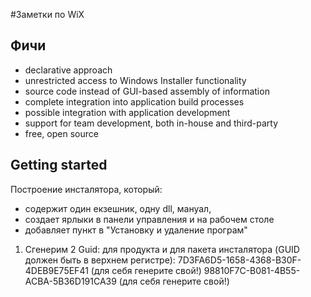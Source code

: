 #Заметки по WiX

Фичи
-----
* declarative approach
* unrestricted access to Windows Installer functionality
* source code instead of GUI-based assembly of information
* complete integration into application build processes
* possible integration with application development
* support for team development, both in-house and third-party
* free, open source


Getting started
----
Построение инсталятора, который:
* содержит один екзешник, одну dll, мануал, 
* создает ярлыки в панели управления и на рабочем столе
* добавляет пункт в "Установку и удаление програм"

1. Сгенерим 2 Guid: для продукта и для пакета инсталятора (GUID должен быть в верхнем регистре):
7D3FA6D5-1658-4368-B30F-4DEB9E75EF41 (для себя генерите свой!)
98810F7C-B081-4B55-ACBA-5B36D191CA39 (для себя генерите свой!)




